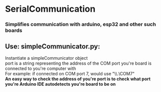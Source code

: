 # **SerialCommunication**
### __Simplifies communication with arduino, esp32 and other such boards__

## Use: simpleCommunicator.py:  
Instantiate a simpleCommunicator object 
<br/>
    port is a string representing the address of the COM port you're board is connected to you're computer with  
    For example: if connected on COM port 7, would use "\\\\.\\COM7"  
    __An easy way to check the address of you're port is to check what port you're Arduino IDE autodetects you're board to be on__  
